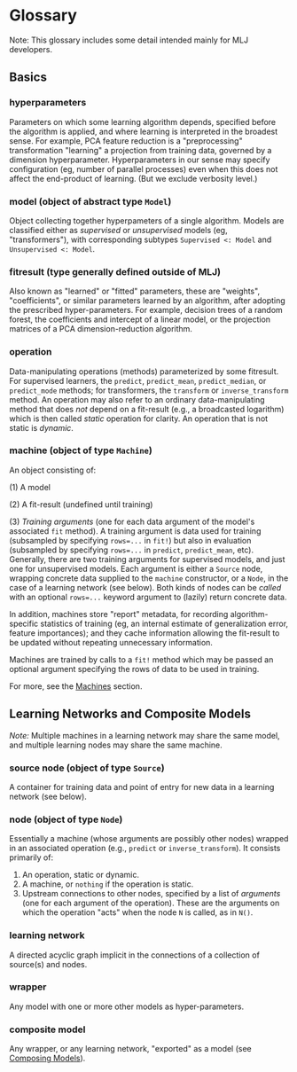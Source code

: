 # Glossary

Note: This glossary includes some detail intended mainly for MLJ developers.

## Basics

### hyperparameters

Parameters on which some learning algorithm depends, specified before
the algorithm is applied, and where learning is interpreted in the
broadest sense. For example, PCA feature reduction is a
"preprocessing" transformation "learning" a projection from training
data, governed by a dimension hyperparameter. Hyperparameters in our
sense may specify configuration (eg, number of parallel processes)
even when this does not affect the end-product of learning. (But we
exclude verbosity level.)

### model (object of abstract type `Model`)

Object collecting together hyperpameters of a single algorithm.  Models
are classified either as *supervised* or *unsupervised* models (eg,
"transformers"), with corresponding subtypes `Supervised <: Model` and
`Unsupervised <: Model`.


### fitresult (type generally defined outside of MLJ)

Also known as "learned" or "fitted" parameters, these are "weights",
"coefficients", or similar parameters learned by an algorithm, after
adopting the prescribed hyper-parameters. For example, decision trees
of a random forest, the coefficients and intercept of a linear model,
or the projection matrices of a PCA dimension-reduction algorithm.


### operation

Data-manipulating operations (methods) parameterized by some
fitresult. For supervised learners, the `predict`, `predict_mean`,
`predict_median`, or `predict_mode` methods; for transformers, the
`transform` or `inverse_transform` method. An operation may also
refer to an ordinary data-manipulating method that does *not* depend
on a fit-result (e.g., a broadcasted logarithm) which is then called
*static* operation for clarity. An operation that is not static is
*dynamic*.

### machine (object of type `Machine`)

An object consisting of:

(1) A model

(2) A fit-result (undefined until training)

(3) *Training arguments* (one for each data argument of the model's
associated `fit` method). A training argument is data used for
training (subsampled by specifying `rows=...` in `fit!`) but also in
evaluation (subsampled by specifying `rows=...` in `predict`,
`predict_mean`, etc). Generally, there are two training arguments for
supervised models, and just one for unsupervised models. Each argument
is either a `Source` node, wrapping concrete data supplied to the
`machine` constructor, or a `Node`, in the case of a learning network
(see below). Both kinds of nodes can be *called* with an optional
`rows=...` keyword argument to (lazily) return concrete data.

In addition, machines store "report" metadata, for recording
algorithm-specific statistics of training (eg, an internal estimate of
generalization error, feature importances); and they cache information
allowing the fit-result to be updated without repeating unnecessary
information.

Machines are trained by calls to a `fit!` method which may be
passed an optional argument specifying the rows of data to be used in
training.

For more, see the [Machines](@ref) section.


## Learning Networks and Composite Models

*Note:* Multiple machines in a learning network may share the same
model, and multiple learning nodes may share the same machine.

### source node (object of type `Source`)

A container for training data and point of entry for new data in a
learning network (see below).


###  node (object of type `Node`)

Essentially a machine (whose arguments are possibly other nodes)
wrapped in an associated operation (e.g., `predict` or
`inverse_transform`). It consists primarily of:

1. An operation, static or dynamic.
1. A machine, or `nothing` if the operation is static.
1. Upstream connections to other nodes, specified by a list of
   *arguments* (one for each argument of the operation). These are the
   arguments on which the operation "acts" when the node `N` is
   called, as in `N()`.



### learning network

A directed acyclic graph implicit in the connections of a collection
of source(s) and nodes. 


### wrapper

Any model with one or more other models as hyper-parameters.


### composite model

Any wrapper, or any learning network, "exported" as a model (see
[Composing Models](composing_models.md)).
